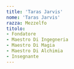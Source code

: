 ```yaml
---
title: 'Taras Jarvis'
nome: 'Taras Jarvis'
razza: Mezzelfo
titolo:
- Fondatore
- Maestro Di Ingegneria
- Maestro Di Magia
- Maestro Di Alchimia
- Insegnante
---
```

